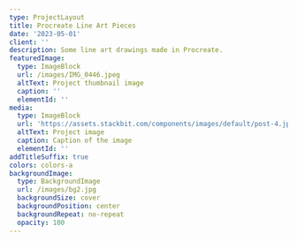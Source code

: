 ```yaml
---
type: ProjectLayout
title: Procreate Line Art Pieces
date: '2023-05-01'
client: ''
description: Some line art drawings made in Procreate.
featuredImage:
  type: ImageBlock
  url: /images/IMG_0446.jpeg
  altText: Project thumbnail image
  caption: ''
  elementId: ''
media:
  type: ImageBlock
  url: 'https://assets.stackbit.com/components/images/default/post-4.jpeg'
  altText: Project image
  caption: Caption of the image
  elementId: ''
addTitleSuffix: true
colors: colors-a
backgroundImage:
  type: BackgroundImage
  url: /images/bg2.jpg
  backgroundSize: cover
  backgroundPosition: center
  backgroundRepeat: no-repeat
  opacity: 100
---
```

